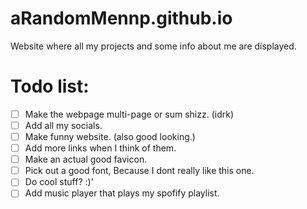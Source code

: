 # aRandomMennp.github.io
Website where all my projects and some info about me are displayed.

# Todo list:
- [ ] Make the webpage multi-page or sum shizz. (idrk)
- [ ] Add all my socials.
- [ ] Make funny website. (also good looking.)
- [ ] Add more links when I think of them.
- [ ] Make an actual good favicon.
- [ ] Pick out a good font, Because I dont really like this one.
- [ ] Do cool stuff? :)'
- [ ] Add music player that plays my spofify playlist.